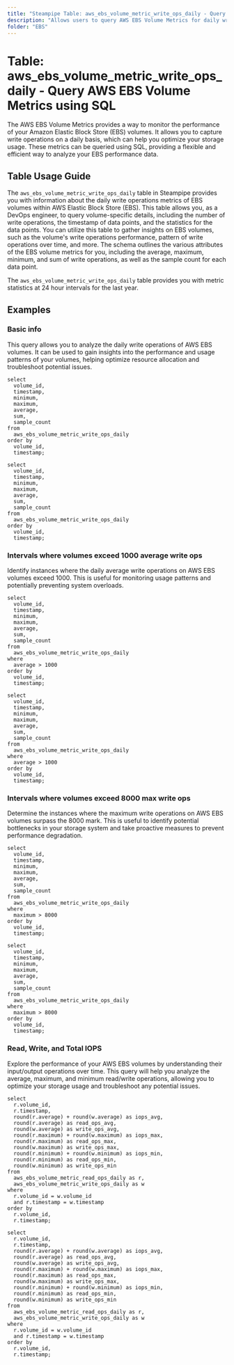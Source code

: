 ```yaml
---
title: "Steampipe Table: aws_ebs_volume_metric_write_ops_daily - Query AWS EBS Volume Metrics using SQL"
description: "Allows users to query AWS EBS Volume Metrics for daily write operations."
folder: "EBS"
---
```


# Table: aws_ebs_volume_metric_write_ops_daily - Query AWS EBS Volume Metrics using SQL

The AWS EBS Volume Metrics provides a way to monitor the performance of your Amazon Elastic Block Store (EBS) volumes. It allows you to capture write operations on a daily basis, which can help you optimize your storage usage. These metrics can be queried using SQL, providing a flexible and efficient way to analyze your EBS performance data.

## Table Usage Guide

The `aws_ebs_volume_metric_write_ops_daily` table in Steampipe provides you with information about the daily write operations metrics of EBS volumes within AWS Elastic Block Store (EBS). This table allows you, as a DevOps engineer, to query volume-specific details, including the number of write operations, the timestamp of data points, and the statistics for the data points. You can utilize this table to gather insights on EBS volumes, such as the volume's write operations performance, pattern of write operations over time, and more. The schema outlines the various attributes of the EBS volume metrics for you, including the average, maximum, minimum, and sum of write operations, as well as the sample count for each data point.

The `aws_ebs_volume_metric_write_ops_daily` table provides you with metric statistics at 24 hour intervals for the last year.

## Examples

### Basic info
This query allows you to analyze the daily write operations of AWS EBS volumes. It can be used to gain insights into the performance and usage patterns of your volumes, helping optimize resource allocation and troubleshoot potential issues.

```sql+postgres
select
  volume_id,
  timestamp,
  minimum,
  maximum,
  average,
  sum,
  sample_count
from
  aws_ebs_volume_metric_write_ops_daily
order by
  volume_id,
  timestamp;
```

```sql+sqlite
select
  volume_id,
  timestamp,
  minimum,
  maximum,
  average,
  sum,
  sample_count
from
  aws_ebs_volume_metric_write_ops_daily
order by
  volume_id,
  timestamp;
```

### Intervals where volumes exceed 1000 average write ops
Identify instances where the daily average write operations on AWS EBS volumes exceed 1000. This is useful for monitoring usage patterns and potentially preventing system overloads.
```sql+postgres
select
  volume_id,
  timestamp,
  minimum,
  maximum,
  average,
  sum,
  sample_count
from
  aws_ebs_volume_metric_write_ops_daily
where
  average > 1000
order by
  volume_id,
  timestamp;
```

```sql+sqlite
select
  volume_id,
  timestamp,
  minimum,
  maximum,
  average,
  sum,
  sample_count
from
  aws_ebs_volume_metric_write_ops_daily
where
  average > 1000
order by
  volume_id,
  timestamp;
```


### Intervals where volumes exceed 8000 max write ops
Determine the instances where the maximum write operations on AWS EBS volumes surpass the 8000 mark. This is useful to identify potential bottlenecks in your storage system and take proactive measures to prevent performance degradation.
```sql+postgres
select
  volume_id,
  timestamp,
  minimum,
  maximum,
  average,
  sum,
  sample_count
from
  aws_ebs_volume_metric_write_ops_daily
where
  maximum > 8000
order by
  volume_id,
  timestamp;
```

```sql+sqlite
select
  volume_id,
  timestamp,
  minimum,
  maximum,
  average,
  sum,
  sample_count
from
  aws_ebs_volume_metric_write_ops_daily
where
  maximum > 8000
order by
  volume_id,
  timestamp;
```


### Read, Write, and Total IOPS
Explore the performance of your AWS EBS volumes by understanding their input/output operations over time. This query will help you analyze the average, maximum, and minimum read/write operations, allowing you to optimize your storage usage and troubleshoot any potential issues.

```sql+postgres
select 
  r.volume_id,
  r.timestamp,
  round(r.average) + round(w.average) as iops_avg,
  round(r.average) as read_ops_avg,
  round(w.average) as write_ops_avg,
  round(r.maximum) + round(w.maximum) as iops_max,
  round(r.maximum) as read_ops_max,
  round(w.maximum) as write_ops_max,
  round(r.minimum) + round(w.minimum) as iops_min,
  round(r.minimum) as read_ops_min,
  round(w.minimum) as write_ops_min
from 
  aws_ebs_volume_metric_read_ops_daily as r,
  aws_ebs_volume_metric_write_ops_daily as w
where 
  r.volume_id = w.volume_id
  and r.timestamp = w.timestamp
order by
  r.volume_id,
  r.timestamp;
```

```sql+sqlite
select 
  r.volume_id,
  r.timestamp,
  round(r.average) + round(w.average) as iops_avg,
  round(r.average) as read_ops_avg,
  round(w.average) as write_ops_avg,
  round(r.maximum) + round(w.maximum) as iops_max,
  round(r.maximum) as read_ops_max,
  round(w.maximum) as write_ops_max,
  round(r.minimum) + round(w.minimum) as iops_min,
  round(r.minimum) as read_ops_min,
  round(w.minimum) as write_ops_min
from 
  aws_ebs_volume_metric_read_ops_daily as r,
  aws_ebs_volume_metric_write_ops_daily as w
where 
  r.volume_id = w.volume_id
  and r.timestamp = w.timestamp
order by
  r.volume_id,
  r.timestamp;
```